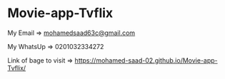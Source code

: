 # Movie-app-Tvflix

My Email => mohamedsaad63c@gmail.com 

My WhatsUp => 0201032334272

Link of bage to visit => https://mohamed-saad-02.github.io/Movie-app-Tvflix/
